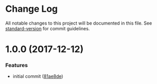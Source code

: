 # Change Log

All notable changes to this project will be documented in this file. See [standard-version](https://github.com/conventional-changelog/standard-version) for commit guidelines.

<a name="1.0.0"></a>
# 1.0.0 (2017-12-12)


### Features

* initial commit ([81ae8de](https://github.com/johannes-scharlach/ensure-bluebird/commit/81ae8de))
